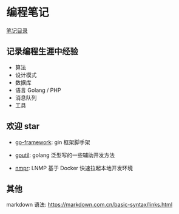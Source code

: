 # 编程笔记

[笔记目录](SUMMARY.md)

## 记录编程生涯中经验

- 算法
- 设计模式
- 数据库
- 语言 Golang / PHP
- 消息队列
- 工具

## 欢迎 star

- [go-framework](https://github.com/zhan3333/go-framework): gin 框架脚手架 

- [goutil](https://github.com/zhan3333/goutil): golang 泛型写的一些辅助开发方法

- [nmpr](https://github.com/zhan3333/nmpr): LNMP 基于 Docker 快速拉起本地开发环境

## 其他

markdown 语法: https://markdown.com.cn/basic-syntax/links.html